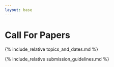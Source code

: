 ```yaml
---
layout: base
---
```


# Call For Papers

{% include_relative topics_and_dates.md %}

{% include_relative submission_guidelines.md %}